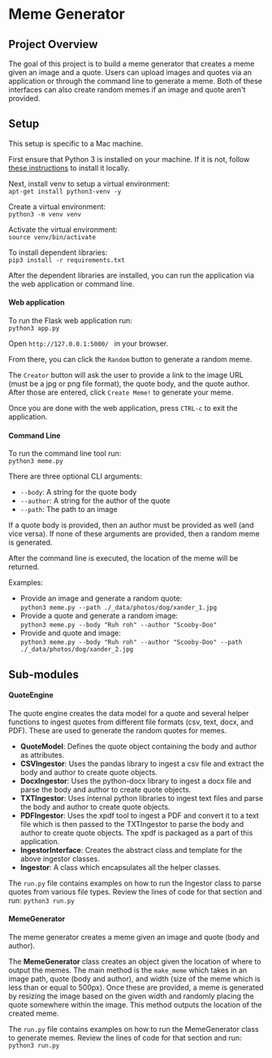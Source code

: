 # Meme Generator

## Project Overview
The goal of this project is to build a meme generator that creates a meme given an image and a quote. 
Users can upload images and quotes via an application or through the command line to generate a meme. 
Both of these interfaces can also create random memes if an
image and quote aren't provided.
## Setup
This setup is specific to a Mac machine.  

First ensure that Python 3 is installed on your machine. If it is not, follow [these instructions](https://docs.python-guide.org/starting/install3/osx/) to install it locally.

Next, install venv to setup a virtual environment:  
`apt-get install python3-venv -y`  
 
Create a virtual environment:  
`python3 -m venv venv`

Activate the virtual environment:  
`source venv/bin/activate`

To install dependent libraries:  
`pip3 install -r requirements.txt`  

After the dependent libraries are installed, you can run the application via the web application or command line.  

#### Web application
To run the Flask web application run:  
`python3 app.py`

Open `http://127.0.0.1:5000/ ` in your browser.

From there, you can click the `Random` button to generate a random meme.  

The `Creator` button will ask the user to provide a link to the image URL (must be a jpg or png file format), 
the quote body, and the quote author. After those are entered, click `Create Meme!` to generate your meme.  

Once you are done with the web application, press `CTRL-c` to exit the application.

#### Command Line

To run the command line tool run:  
`python3 meme.py`

There are three optional CLI arguments:  
* `--body`: A string for the quote body
* `--author`: A string for the author of the quote
* `--path`: The path to an image

If a quote body is provided, then an author must be provided as well (and vice versa).
If none of these arguments are provided, then a random meme is generated.
  
After the command line is executed, the location of the meme will be returned.

Examples:
* Provide an image and generate a random quote:  
`python3 meme.py --path ./_data/photos/dog/xander_1.jpg`
* Provide a quote and generate a random image:  
`python3 meme.py --body "Ruh roh" --author "Scooby-Doo"`
* Provide and quote and image:  
`python3 meme.py --body "Ruh roh" --author "Scooby-Doo" --path ./_data/photos/dog/xander_2.jpg 
`

## Sub-modules

#### QuoteEngine
The quote engine creates the data model for a quote and several helper functions to ingest quotes from different file formats (csv, text, docx, and PDF). These are used to generate the random quotes for memes. 

* **QuoteModel**: Defines the quote object containing the body and author as attributes.  
* **CSVIngestor**: Uses the pandas library to ingest a csv file and extract the body and author to create quote objects.
* **DocxIngestor**: Uses the python-docx library to ingest a docx file and parse the body and author to create quote 
objects.
* **TXTIngestor**: Uses internal python libraries to ingest text files and parse the body and author to create quote 
objects.
* **PDFIngestor**: Uses the xpdf tool to ingest a PDF and convert it to a text file which is then passed to the 
TXTIngestor to parse the body and author to create quote objects. The xpdf is packaged as a part of this application.
* **IngestorInterface**: Creates the abstract class and template for the above ingestor classes.  
* **Ingestor**: A class which encapsulates all the helper classes.  

The `run.py` file contains examples on how to run the Ingestor class to parse quotes from various file types. 
Review the lines of code for that section and run: `python3 run.py`  

#### MemeGenerator
The meme generator creates a meme given an image and quote (body and author). 

The **MemeGenerator** class creates an object given the location of where to output the memes. 
The main method is the `make_meme` which takes in an image path, quote (body and author), and width (size of the meme
which is less than or equal to 500px). Once these are provided, a meme is generated by resizing the image
based on the given width and randomly placing the quote somewhere within the image. This method outputs the location of
the created meme.

The `run.py` file contains examples on how to run the MemeGenerator class to generate memes. 
Review the lines of code for that section and run: `python3 run.py` 
